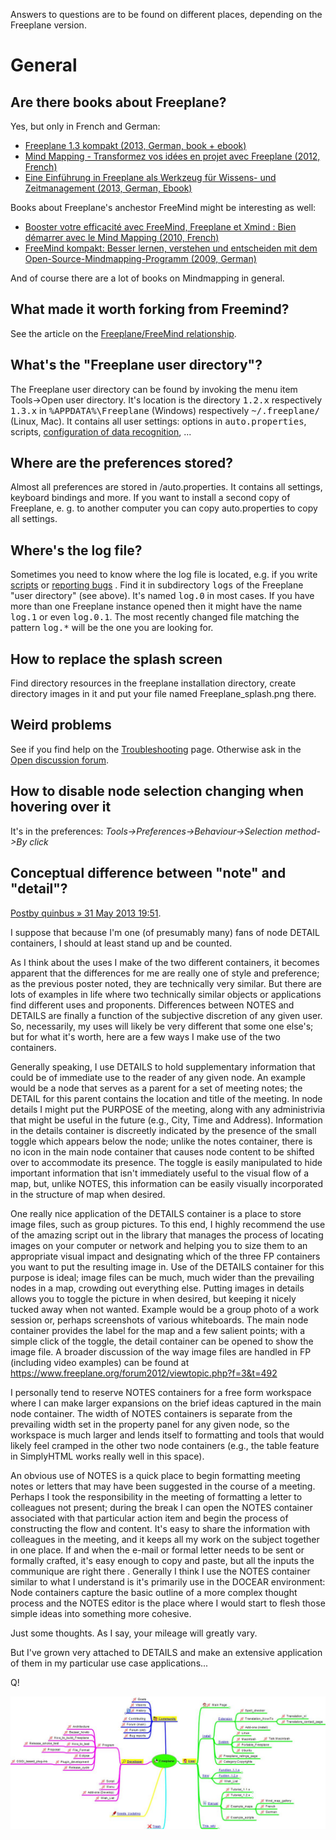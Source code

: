 Answers to questions are to be found on different places, depending on the Freeplane version.


# General
## Are there books about Freeplane?
Yes, but only in French and German:

* [Freeplane 1.3 kompakt (2013, German, book + ebook)](http://www.amazon.de/Freeplane-kompakt-Desktop-Holger-Reibold-ebook/dp/B00H17VW0W/ref=sr_1_sc_1?ie=UTF8&qid=1422696075&sr=8-1-spell&keywords=freeplane+1.3+kompatkt)
* [Mind Mapping - Transformez vos idées en projet avec Freeplane (2012, French)](http://www.amazon.fr/Mind-Mapping-Transformez-projet-Freeplane/dp/2746075709)
* [Eine Einführung in Freeplane als Werkzeug für Wissens- und Zeitmanagement (2013, German, Ebook)](http://www.amazon.de/Einf%C3%BChrung-Freeplane-Werkzeug-Zeitmanagement-ebook/dp/B00CEZUU2C)

Books about Freeplane's anchestor FreeMind might be interesting as well:

* [Booster votre efficacité avec FreeMind, Freeplane et Xmind : Bien démarrer avec le Mind Mapping (2010, French)](http://www.amazon.fr/Booster-votre-efficacité-FreeMind-Freeplane/dp/2212126964)
* [FreeMind kompakt: Besser lernen, verstehen und entscheiden mit dem Open-Source-Mindmapping-Programm (2009, German)](http://www.amazon.de/FreeMind-kompakt-verstehen-entscheiden-Open-Source-Mindmapping-Programm/dp/3939316628)

And of course there are a lot of books on Mindmapping in general.

## What made it worth forking from Freemind?

See the article on the [Freeplane/FreeMind relationship](/docs/#/user-documentation/Relationship_to_FreeMind ':ignore').

## What's the "Freeplane user directory"?
The Freeplane user directory can be found by invoking the menu item Tools->Open user directory. It's location is the directory <tt>1.2.x</tt> respectively <tt>1.3.x</tt> in <tt>%APPDATA%\Freeplane</tt> (Windows) respectively <tt>~/.freeplane/</tt> (Linux, Mac). It contains all user settings: options in <tt>auto.properties</tt>, scripts, [configuration of data recognition](Data_recognition_and_data_formats.md), ...

## Where are the preferences stored?
Almost all preferences are stored in [<userdirectory>](FAQ.md)/auto.properties. It contains all settings, keyboard bindings and more. If you want to install a second copy of Freeplane, e. g. to another computer you can copy auto.properties to copy all settings.

## Where's the log file?
Sometimes you need to know where the log file is located, e.g. if you write [scripts](/docs/#/scripting/Scripting ':ignore') or [reporting bugs](https://github.com/freeplane/freeplane/issues) . Find it in subdirectory <tt>logs</tt> of the Freeplane "user directory" (see above). It's named <tt>log.0</tt> in most cases. If you have more than one Freeplane instance opened then it might have the name <tt>log.1</tt> or even <tt>log.0.1</tt>. The most recently changed file matching the pattern <tt>log.*</tt> will be the one you are looking for.

## How to replace the splash screen
Find directory resources in the freeplane installation directory,
create directory images in it and put your file named Freeplane_splash.png there.
## Weird problems
See if you find help on the [Troubleshooting](Troubleshooting.md) page. Otherwise ask in the [Open discussion forum](http://sourceforge.net/apps/phpbb/freeplane/viewforum.php?f=1).

## How to disable node selection changing when hovering over it
It's in the preferences: *Tools->Preferences->Behaviour->Selection method->By click*

## Conceptual difference between "note" and "detail"?

[Postby quinbus » 31 May 2013 19:51](http://sourceforge.net/apps/phpbb/freeplane/viewtopic.php?f=1&t=629).

I suppose that because I'm one (of presumably many) fans of node DETAIL containers, I should at least stand up and be counted.

As I think about the uses I make of the two different containers, it becomes apparent that the differences for me are really one of style and preference; as the previous poster noted, they are technically very similar. But there are lots of examples in life where two technically similar objects or applications find different uses and proponents. Differences between NOTES and DETAILS are finally a function of the subjective discretion of any given user. So, necessarily, my uses will likely be very different that some one else's; but for what it's worth, here are a few ways I make use of the two containers.

Generally speaking, I use DETAILS to hold supplementary information that could be of immediate use to the reader of any given node. An example would be a node that serves as a parent for a set of meeting notes; the DETAIL for this parent contains the location and title of the meeting. In node details I might put the PURPOSE of the meeting, along with any administrivia that might be useful in the future (e.g., City, Time and Address). Information in the details container is discreetly indicated by the presence of the small toggle which appears below the node; unlike the notes container, there is no icon in the main node container that causes node content to be shifted over to accommodate its presence. The toggle is easily manipulated to hide important information that isn't immediately useful to the visual flow of a map, but, unlike NOTES, this information can be easily visually incorporated in the structure of map when desired.

One really nice application of the DETAILS container is a place to store image files, such as group pictures. To this end, I highly recommend the use of the amazing script out in the library that manages the process of locating images on your computer or network and helping you to size them to an appropriate visual impact and designating which of the three FP containers you want to put the resulting image in. Use of the DETAILS container for this purpose is ideal; image files can be much, much wider than the prevailing nodes in a map, crowding out everything else. Putting images in details allows you to toggle the picture in when desired, but keeping it nicely tucked away when not wanted. Example would be a group photo of a work session or, perhaps screenshots of various whiteboards. The main node container provides the label for the map and a few salient points; with a simple click of the toggle, the detail container can be opened to show the image file. A broader discussion of the way image files are handled in FP (including video examples) can be found at https://www.freeplane.org/forum2012/viewtopic.php?f=3&t=492

I personally tend to reserve NOTES containers for a free form workspace where I can make larger expansions on the brief ideas captured in the main node container. The width of NOTES containers is separate from the prevailing width set in the property panel for any given node, so the workspace is much larger and lends itself to formatting and tools that would likely feel cramped in the other two node containers (e.g., the table feature in SimplyHTML works really well in this space).

An obvious use of NOTES is a quick place to begin formatting meeting notes or letters that may have been suggested in the course of a meeting. Perhaps I took the responsibility in the meeting of formatting a letter to colleagues not present; during the break I can open the NOTES container associated with that particular action item and begin the process of constructing the flow and content. It's easy to share the information with colleagues in the meeting, and it keeps all my work on the subject together in one place. If and when the e-mail or formal letter needs to be sent or formally crafted, it's easy enough to copy and paste, but all the inputs the communique are right there . Generally I think I use the NOTES container similar to what I understand is it's primarily use in the DOCEAR environment: Node containers capture the basic outline of a more complex thought process and the NOTES editor is the place where I would start to flesh those simple ideas into something more cohesive.

Just some thoughts. As I say, your mileage will greatly vary.

But I've grown very attached to DETAILS and make an extensive application of them in my particular use case applications...

Q!

[![Index wiki](FreeplaneWiki.jpg)](http://www.kioo.nl/freeplane/freeplaneWiki)

<!-- ({Category:Documentation}) -->

